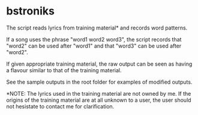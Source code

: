 # bstroniks

The script reads lyrics from training material* and records word patterns.

If a song uses the phrase "word1 word2 word3", the script records that "word2"
can be used after "word1" and that "word3" can be used after "word2".

If given appropriate training material, the raw output can be seen as having
a flavour similar to that of the training material.

See the sample outputs in the root folder for examples of modified outputs.

*NOTE: The lyrics used in the training material are not owned by me.
If the origins of the training material are at all unknown to a user,
the user should not hesistate to contact me for clarification.
